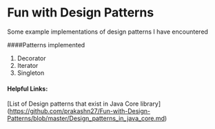 Fun with Design Patterns
========================

Some example implementations of design patterns I have encountered

####Patterns implemented

1) Decorator     
2) Iterator     
3) Singleton


#### Helpful Links: 
[List of Design patterns that exist in Java Core library] (https://github.com/prakashn27/Fun-with-Design-Patterns/blob/master/Design_patterns_in_java_core.md)

